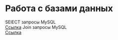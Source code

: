 # Работа с базами данных 
SElECT запросы MySQL  
[Ссылка](https://docs.google.com/spreadsheets/d/1mGgwWJ27GYuvara7aNSPXq53wE8MBqUM4Khib168Igk/edit?usp=sharing)
Join запросы MySQL   
[Ссылка](https://docs.google.com/spreadsheets/d/1RuaefB5_HbQ1tR3rbzg-8aImJmupod82rGFL5uxkahI/edit?usp=sharing)
